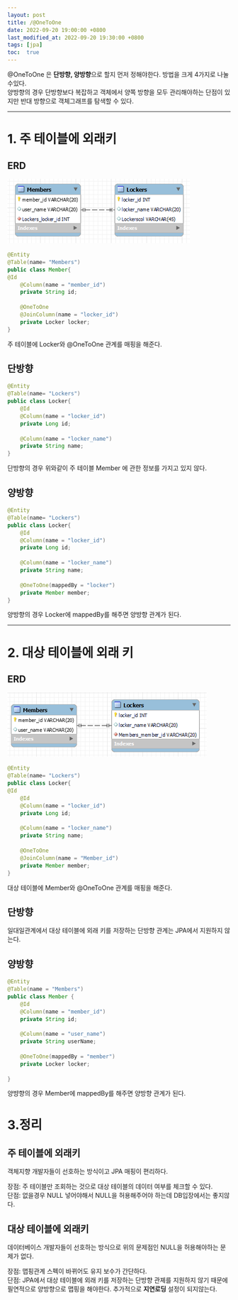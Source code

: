 ```yaml
---
layout: post
title: /@OneToOne
date: 2022-09-20 19:00:00 +0800
last_modified_at: 2022-09-20 19:30:00 +0800
tags: [jpa]
toc:  true
---
```


@OneToOne 은 **단방향, 양방향**으로 할지 먼저 정해야한다. 방법을 크게 4가지로 나눌수있다.  
양방향의 경우 단방향보다 복잡하고 객체에서 양쪽 방향을 모두 관리해야하는 단점이 있지만 반대 방향으로 객체그래프를 탐색할 수 있다.

---
# 1. 주 테이블에 외래키 

## ERD
<img src="/images/know-onetoone/1.png">


``` java
@Entity
@Table(name= "Members")
public class Member{
@Id
    @Column(name = "member_id")
    private String id;

    @OneToOne
    @JoinColumn(name = "locker_id")
    private Locker locker;
}
```
주 테이블에 Locker와 @OneToOne 관계를 매핑을 해준다.
## 단방향
``` java
@Entity
@Table(name= "Lockers")
public class Locker{
    @Id
    @Column(name = "locker_id")
    private Long id;

    @Column(name = "locker_name")
    private String name;
}
```
단방향의 경우 위와같이 주 테이블 Member 에 관한 정보를 가지고 있지 않다.
## 양방향
``` java
@Entity
@Table(name= "Lockers")
public class Locker{
    @Id
    @Column(name = "locker_id")
    private Long id;

    @Column(name = "locker_name")
    private String name;

    @OneToOne(mappedBy = "locker")    
    private Member member;
}
```
양방향의 경우 Locker에 mappedBy를 해주면 양방향 관계가 된다.

---

# 2. 대상 테이블에 외래 키

## ERD
<img src="/images/know-onetoone/2.png">

``` java
@Entity
@Table(name= "Lockers")
public class Locker{
@Id
    @Id
    @Column(name = "locker_id")
    private Long id;

    @Column(name = "locker_name")
    private String name;

    @OneToOne
    @JoinColumn(name = "Member_id")
    private Member member;
}
```
대상 테이블에 Member와 @OneToOne 관계를 매핑을 해준다.
## 단방향
일대일관계에서 대상 테이블에 외래 키를 저장하는 단방향 관계는 JPA에서 지원하지 않는다.
## 양방향
``` java
@Entity
@Table(name = "Members")
public class Member {
    @Id
    @Column(name = "member_id")
    private String id;

    @Column(name = "user_name")
    private String userName;

    @OneToOne(mappedBy = "member")
    private Locker locker;

}
```
양뱡향의 경우 Member에 mappedBy를 해주면 양방향 관계가 된다.

# 3.정리

## 주 테이블에 외래키
객체지향 개발자들이 선호하는 방식이고 JPA 매핑이 편리하다.  

장점: 주 테이블만 조회하는 것으로 대상 테이블의 데이터 여부를 체크할 수 있다.  
단점: 없을경우 NULL 넣어야해서 NULL을 허용해주어야 하는데 DB입장에서는 좋지않다.

## 대상 테이블에 외래키
데이터베이스 개발자들이 선호하는 방식으로 위의 문제점인 NULL을 허용해야하는 문제가 없다.

장점: 맵핑관계 스펙이 바뀌어도 유지 보수가 간단하다.  
단점: JPA에서 대상 테이블에 외래 키를 저장하는 단방향 관졔를 지원하지 않기 때문에 필연적으로 양방향으로 맵핑을 해야한다. 추가적으로 **지연로딩** 설정이 되지않는다.




